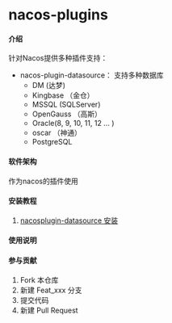 # nacos-plugins

#### 介绍
针对Nacos提供多种插件支持：
+ nacos-plugin-datasource： 支持多种数据库
  + DM (达梦)
  + Kingbase （金仓）
  + MSSQL (SQLServer)
  + OpenGauss （高斯）
  + Oracle(8, 9, 10, 11, 12 ... )
  + oscar （神通）
  + PostgreSQL

#### 软件架构
作为nacos的插件使用


#### 安装教程
1. [nacosplugin-datasource 安装](./nacosplugin-datasource/installation.MD)

#### 使用说明


#### 参与贡献

1.  Fork 本仓库
2.  新建 Feat_xxx 分支
3.  提交代码
4.  新建 Pull Request
